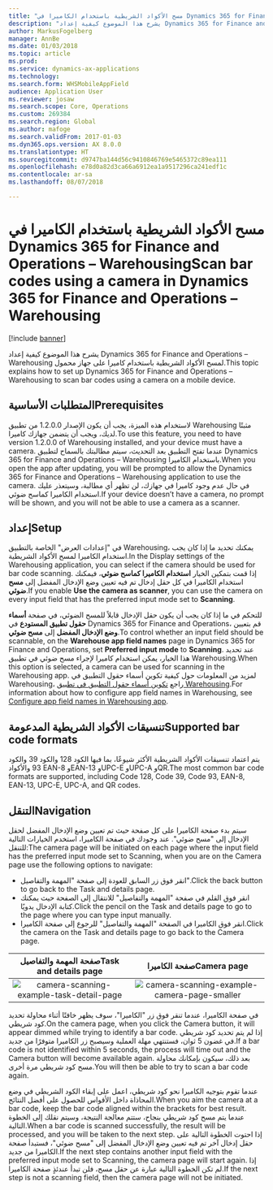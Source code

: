 ```yaml
---
title: "مسح الأكواد الشريطية باستخدام الكاميرا في Dynamics 365 for Finance and Operations – Warehousing"
description: "يشرح هذا الموضوع كيفية إعداد Dynamics 365 for Finance and Operations – Warehousing لمسح الأكواد الشريطية باستخدام كاميرا على جهاز محمول."
author: MarkusFogelberg
manager: AnnBe
ms.date: 01/03/2018
ms.topic: article
ms.prod: 
ms.service: dynamics-ax-applications
ms.technology: 
ms.search.form: WHSMobileAppField
audience: Application User
ms.reviewer: josaw
ms.search.scope: Core, Operations
ms.custom: 269384
ms.search.region: Global
ms.author: mafoge
ms.search.validFrom: 2017-01-03
ms.dyn365.ops.version: AX 8.0.0
ms.translationtype: HT
ms.sourcegitcommit: d9747ba144d56c9410846769e5465372c89ea111
ms.openlocfilehash: e78d0a82d3ca66a6912ea1a9517296ca241edf1c
ms.contentlocale: ar-sa
ms.lasthandoff: 08/07/2018

---
```


# <a name="scan-bar-codes-using-a-camera-in-dynamics-365-for-finance-and-operations--warehousing"></a><span data-ttu-id="7c4ef-103">مسح الأكواد الشريطية باستخدام الكاميرا في Dynamics 365 for Finance and Operations – Warehousing</span><span class="sxs-lookup"><span data-stu-id="7c4ef-103">Scan bar codes using a camera in Dynamics 365 for Finance and Operations – Warehousing</span></span>

[!include [banner](../includes/banner.md)]

<span data-ttu-id="7c4ef-104">يشرح هذا الموضوع كيفية إعداد Dynamics 365 for Finance and Operations – Warehousing لمسح الأكواد الشريطية باستخدام كاميرا على جهاز محمول.</span><span class="sxs-lookup"><span data-stu-id="7c4ef-104">This topic explains how to set up Dynamics 365 for Finance and Operations – Warehousing to scan bar codes using a camera on a mobile device.</span></span> 

## <a name="prerequisites"></a><span data-ttu-id="7c4ef-105">المتطلبات الأساسية</span><span class="sxs-lookup"><span data-stu-id="7c4ef-105">Prerequisites</span></span>
<span data-ttu-id="7c4ef-106">لاستخدام هذه الميزة، يجب أن يكون الإصدار 1.2.0.0 من تطبيق Warehousing مثبتًا لديك، ويجب أن يتضمن جهازك كاميرا.</span><span class="sxs-lookup"><span data-stu-id="7c4ef-106">To use this feature, you need to have version 1.2.0.0 of Warehousing installed, and your device must have a camera.</span></span> <span data-ttu-id="7c4ef-107">عندما تفتح التطبيق بعد التحديث، سيتم مطالبتك بالسماح لتطبيق Dynamics 365 for Finance and Operations – Warehousing باستخدام الكاميرا.</span><span class="sxs-lookup"><span data-stu-id="7c4ef-107">When you open the app after updating, you will be prompted to allow the Dynamics 365 for Finance and Operations – Warehousing application to use the camera.</span></span> <span data-ttu-id="7c4ef-108">في حال عدم وجود كاميرا في جهازك، لن تظهر أي مطالبة، وسيتعذر عليك استخدام الكاميرا كماسح ضوئي.</span><span class="sxs-lookup"><span data-stu-id="7c4ef-108">If your device doesn’t have a camera, no prompt will be shown, and you will not be able to use a camera as a scanner.</span></span> 

## <a name="setup"></a><span data-ttu-id="7c4ef-109">إعداد</span><span class="sxs-lookup"><span data-stu-id="7c4ef-109">Setup</span></span>
<span data-ttu-id="7c4ef-110">في "إعدادات العرض" الخاصة بالتطبيق Warehousing، يمكنك تحديد ما إذا كان يجب استخدام الكاميرا لمسح الأكواد الشريطية.</span><span class="sxs-lookup"><span data-stu-id="7c4ef-110">In the Display settings of the Warehousing application, you can select if the camera should be used for bar code scanning.</span></span> <span data-ttu-id="7c4ef-111">إذا قمت بتمكين الخيار **استخدام الكاميرا كماسح ضوئي**، فيمكنك استخدام الكاميرا في كل حقل إدخال تم فيه تعيين وضع الإدخال المفضل إلى **مسح ضوئي**.</span><span class="sxs-lookup"><span data-stu-id="7c4ef-111">If you enable **Use the camera as scanner**, you can use the camera on every input field that has the preferred input mode set to **Scanning**.</span></span> 

<span data-ttu-id="7c4ef-112">للتحكم في ما إذا كان يجب أن يكون حقل الإدخال قابلاً للمسح الضوئي، في صفحة **أسماء حقول تطبيق المستودع‬** في Dynamics 365 for Finance and Operations، قم بتعيين **وضع الإدخال المفضل** إلى **مسح ضوئي**.</span><span class="sxs-lookup"><span data-stu-id="7c4ef-112">To control whether an input field should be scannable, on the **Warehouse app field names** page in Dynamics 365 for Finance and Operations, set **Preferred input mode** to **Scanning**.</span></span> <span data-ttu-id="7c4ef-113">عند تحديد هذا الخيار، يمكن استخدام كاميرا لإجراء مسح ضوئي في تطبيق Warehousing.</span><span class="sxs-lookup"><span data-stu-id="7c4ef-113">When this option is selected, a camera can be used for scanning in the Warehousing app.</span></span> <span data-ttu-id="7c4ef-114">لمزيد من المعلومات حول كيفية تكوين أسماء حقول التطبيق في Warehousing، راجع [تكوين أسماء حقول التطبيق في تطبيق Warehousing](https://docs.microsoft.com/en-us/dynamics365/unified-operations/supply-chain/warehousing/configure-app-field-names-priorities-warehouse).</span><span class="sxs-lookup"><span data-stu-id="7c4ef-114">For information about how to configure app field names in Warehousing, see [Configure app field names in Warehousing app](https://docs.microsoft.com/en-us/dynamics365/unified-operations/supply-chain/warehousing/configure-app-field-names-priorities-warehouse).</span></span>

## <a name="supported-bar-code-formats"></a><span data-ttu-id="7c4ef-115">تنسيقات الأكواد الشريطية المدعومة</span><span class="sxs-lookup"><span data-stu-id="7c4ef-115">Supported bar code formats</span></span>
<span data-ttu-id="7c4ef-116">يتم اعتماد تنسيقات الأكواد الشريطية الأكثر شيوعًا، بما فيها الكود 128 والكود 39 والكود 93 والأكواد EAN-8 وEAN-13 وUPC-E وUPC-A وQR.</span><span class="sxs-lookup"><span data-stu-id="7c4ef-116">The most common bar code formats are supported, including Code 128, Code 39, Code 93, EAN-8, EAN-13, UPC-E, UPC-A, and QR codes.</span></span> 

## <a name="navigation"></a><span data-ttu-id="7c4ef-117">التنقل</span><span class="sxs-lookup"><span data-stu-id="7c4ef-117">Navigation</span></span>
<span data-ttu-id="7c4ef-118">سيتم بدء صفحة الكاميرا على كل صفحة حيث تم تعيين وضع الإدخال المفضل لحقل الإدخال إلى "مسح ضوئي". عند وجودك في صفحة الكاميرا، استخدم الخيارات التالية للتنقل:</span><span class="sxs-lookup"><span data-stu-id="7c4ef-118">The camera page will be initiated on each page where the input field has the preferred input mode set to Scanning, when you are on the Camera page use the following options to navigate:</span></span>
- <span data-ttu-id="7c4ef-119">انقر فوق زر السابق للعودة إلى صفحة "المهمة والتفاصيل".</span><span class="sxs-lookup"><span data-stu-id="7c4ef-119">Click the back button to go back to the Task and details page.</span></span> 
- <span data-ttu-id="7c4ef-120">انقر فوق القلم في صفحة "المهمة والتفاصيل" للانتقال إلى الصفحة حيث يمكنك كتابة الإدخال يدويًا.</span><span class="sxs-lookup"><span data-stu-id="7c4ef-120">Click the pencil on the Task and details page to go to the page where you can type input manually.</span></span>
- <span data-ttu-id="7c4ef-121">انقر فوق الكاميرا في الصفحة "المهمة والتفاصيل" للرجوع إلى صفحة الكاميرا.</span><span class="sxs-lookup"><span data-stu-id="7c4ef-121">Click the camera on the Task and details page to go back to the Camera page.</span></span> 

| <span data-ttu-id="7c4ef-122">صفحة المهمة والتفاصيل</span><span class="sxs-lookup"><span data-stu-id="7c4ef-122">Task and details page</span></span> | <span data-ttu-id="7c4ef-123">صفحة الكاميرا</span><span class="sxs-lookup"><span data-stu-id="7c4ef-123">Camera page</span></span> | 
| :---------------------: | :--------------------: |
| ![camera-scanning-example-task-detail-page](./media/camera-scanning-example-task-detail-page50.png)          | ![camera-scanning-example-camera-page-smaller](./media/camera-scanning-example-camera-page50.png)          |

<span data-ttu-id="7c4ef-126">في صفحة الكاميرا، عندما تنقر فوق زر "الكاميرا"، سوف يظهر خافتًا أثناء محاولة تحديد كود شريطي.</span><span class="sxs-lookup"><span data-stu-id="7c4ef-126">On the camera page, when you click the Camera button, it will appear dimmed while trying to identify a bar code.</span></span> <span data-ttu-id="7c4ef-127">إذا لم يتم تحديد كود شريطي في غضون 5 ثوان، فستنتهي مهلة العملية وسيصبح زر الكاميرا متوفرًا من جديد.</span><span class="sxs-lookup"><span data-stu-id="7c4ef-127">If a bar code is not identified within 5 seconds, the process will time out and the Camera button will become available again.</span></span> <span data-ttu-id="7c4ef-128">بعد ذلك، سيكون بإمكانك محاولة مسح كود شريطي مرة أخرى.</span><span class="sxs-lookup"><span data-stu-id="7c4ef-128">You will then be able to try to scan a bar code again.</span></span>

<span data-ttu-id="7c4ef-129">عندما تقوم بتوجيه الكاميرا نحو كود شريطي، اعمل على إبقاء الكود الشريطي في وضع المحاذاة داخل الأقواس للحصول على أفضل النتائج.</span><span class="sxs-lookup"><span data-stu-id="7c4ef-129">When you aim the camera at a bar code, keep the bar code aligned within the brackets for best result.</span></span> <span data-ttu-id="7c4ef-130">عندما يتم مسح كود شريطي بنجاح، ستتم معالجة النتيجة، وسيتم نقلك إلى الخطوة التالية.</span><span class="sxs-lookup"><span data-stu-id="7c4ef-130">When a bar code is scanned successfully, the result will be processed, and you will be taken to the next step.</span></span> <span data-ttu-id="7c4ef-131">إذا احتوت الخطوة التالية على حقل إدخال آخر تم فيه تعيين وضع الإدخال المفضل إلى "مسح ضوئي"، فستبدأ صفحة الكاميرا من جديد.</span><span class="sxs-lookup"><span data-stu-id="7c4ef-131">If the next step contains another input field with the preferred input mode set to Scanning, the camera page will start again.</span></span> <span data-ttu-id="7c4ef-132">إذا لم تكن الخطوة التالية عبارة عن حقل مسح، فلن تبدأ عندئذٍ صفحة الكاميرا.</span><span class="sxs-lookup"><span data-stu-id="7c4ef-132">If the next step is not a scanning field, then the camera page will not be initiated.</span></span>


